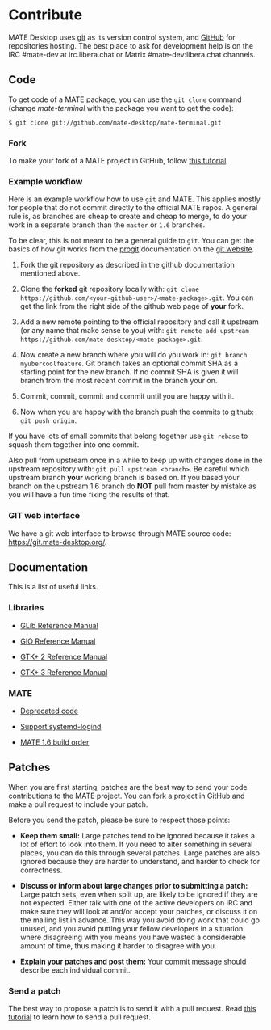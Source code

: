 # Contribute

MATE Desktop uses [git](https://git-scm.com/) as its
version control system, and [GitHub](https://github.com/mate-desktop)
for repositories hosting. The best place to ask for development help is on
the IRC #mate-dev at irc.libera.chat or Matrix #mate-dev:libera.chat channels.

## Code

To get code of a MATE package, you can use the `git clone` command (change
_mate-terminal_ with the package you want to get the code):

    
    
    $ git clone git://github.com/mate-desktop/mate-terminal.git

### Fork

To make your fork of a MATE project in GitHub, follow [this tutorial](https://help.github.com/fork-a-repo/).

### Example workflow

Here is an example workflow how to use `git` and MATE. This applies mostly for
people that do not commit directly to the official MATE repos. A general rule
is, as branches are cheap to create and cheap to merge, to do your work in a
separate branch than the `master` or `1.6` branches.

To be clear, this is not meant to be a general guide to `git`. You can get the
basics of how git works from the
[progit](https://git-scm.com/book/en/Git-Basics) documentation on the [git website](https://git-scm.com/doc).

  1. Fork the git repository as described in the github documentation mentioned above.

  2. Clone the **forked** git repository locally with: `git clone https://github.com/<your-github-user>/<mate-package>.git`. You can get the link from the right side of the github web page of **your** fork.

  3. Add a new remote pointing to the official repository and call it upstream (or any name that make sense to you) with: `git remote add upstream https://github.com/mate-desktop/<mate package>.git`.

  4. Now create a new branch where you will do you work in: `git branch myubercoolfeature`. Git branch takes an optional commit SHA as a starting point for the new branch. If no commit SHA is given it will branch from the most recent commit in the branch your on. 

  5. Commit, commit, commit and commit until you are happy with it.

  6. Now when you are happy with the branch push the commits to github: `git push origin`.

If you have lots of small commits that belong together use `git rebase` to
squash them together into one commit.

Also pull from upstream once in a while to keep up with changes done in the
upstream repository with: `git pull upstream <branch>`. Be careful which
upstream branch **your** working branch is based on. If you based your branch
on the upstream 1.6 branch do **NOT** pull from master by mistake as you will
have a fun time fixing the results of that.

### GIT web interface

We have a git web interface to browse through MATE source code:
<https://git.mate-desktop.org/>.

## Documentation

This is a list of useful links.

### Libraries

  * [GLib Reference Manual](https://developer.gnome.org/glib/2.32/)

  * [GIO Reference Manual](https://developer.gnome.org/gio/2.32/)

  * [GTK+ 2 Reference Manual](https://developer.gnome.org/gtk2/2.24/)

  * [GTK+ 3 Reference Manual](https://developer.gnome.org/gtk3/stable/)

### MATE

  * [Deprecated code](./deprecated_code.md)

  * [Support systemd-logind](./systemd-logind.md)

  * [MATE 1.6 build order](./building-1.6.md)

## Patches

When you are first starting, patches are the best way to send your code
contributions to the MATE project. You can fork a project in GitHub and make a
pull request to include your patch.

Before you send the patch, please be sure to respect those points:

  * **Keep them small:** Large patches tend to be ignored because it takes a lot of effort to look into them. If you need to alter something in several places, you can do this through several patches. Large patches are also ignored because they are harder to understand, and harder to check for correctness.

  * **Discuss or inform about large changes prior to submitting a patch:** Large patch sets, even when split up, are likely to be ignored if they are not expected. Either talk with one of the active developers on  IRC and make sure they will look at and/or accept your patches, or discuss it on the mailing list in advance. This way you avoid doing work that could go unused, and you avoid putting your fellow developers in a situation where disagreeing with you means you have wasted a considerable amount of time, thus making it harder to disagree with you.

  * **Explain your patches and post them:** Your commit message should describe each individual commit.

### Send a patch

The best way to propose a patch is to send it with a pull request. Read [this tutorial](https://help.github.com/articles/using-pull-requests) to learn how to send a
pull request.
